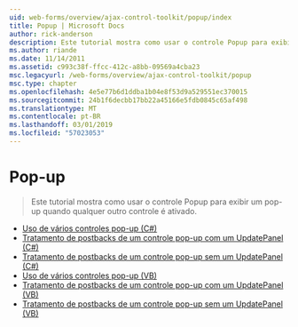 ```yaml
---
uid: web-forms/overview/ajax-control-toolkit/popup/index
title: Popup | Microsoft Docs
author: rick-anderson
description: Este tutorial mostra como usar o controle Popup para exibir um pop-up quando qualquer outro controle é ativado.
ms.author: riande
ms.date: 11/14/2011
ms.assetid: c993c38f-ffcc-412c-a8bb-09569a4cba23
msc.legacyurl: /web-forms/overview/ajax-control-toolkit/popup
msc.type: chapter
ms.openlocfilehash: 4e5e77b6d1ddba1b04e8f53d9a529551ec370015
ms.sourcegitcommit: 24b1f6decbb17bb22a45166e5fdb0845c65af498
ms.translationtype: MT
ms.contentlocale: pt-BR
ms.lasthandoff: 03/01/2019
ms.locfileid: "57023053"
---
```

<a name="popup"></a>Pop-up
====================
> Este tutorial mostra como usar o controle Popup para exibir um pop-up quando qualquer outro controle é ativado.


- [Uso de vários controles pop-up (C#)](using-multiple-popup-controls-cs.md)
- [Tratamento de postbacks de um controle pop-up com um UpdatePanel (C#)](handling-postbacks-from-a-popup-control-with-an-updatepanel-cs.md)
- [Tratamento de postbacks de um controle pop-up sem um UpdatePanel (C#)](handling-postbacks-from-a-popup-control-without-an-updatepanel-cs.md)
- [Uso de vários controles pop-up (VB)](using-multiple-popup-controls-vb.md)
- [Tratamento de postbacks de um controle pop-up com um UpdatePanel (VB)](handling-postbacks-from-a-popup-control-with-an-updatepanel-vb.md)
- [Tratamento de postbacks de um controle pop-up sem um UpdatePanel (VB)](handling-postbacks-from-a-popup-control-without-an-updatepanel-vb.md)
